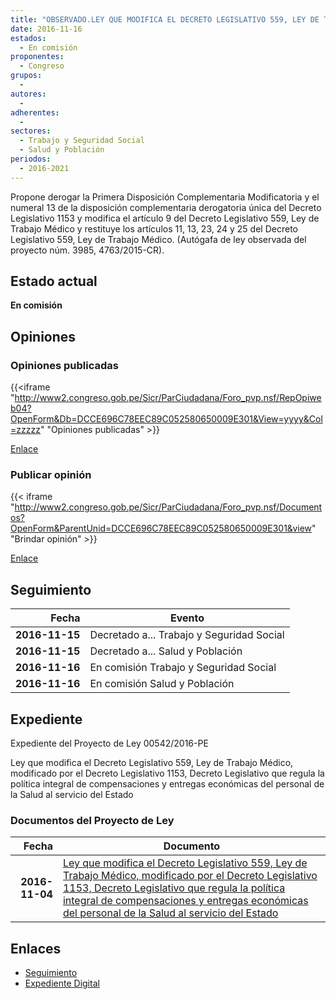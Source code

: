 ```yaml
---
title: "OBSERVADO.LEY QUE MODIFICA EL DECRETO LEGISLATIVO 559, LEY DE TRABAJO MÉDICO, MODIFICADO POR EL DECRETO LEGISLATIVO 1153, DECRETO LEGISLATIVO QUE REGULA LA POLÍTICA INTEGRAL DE COMPENSACIONES Y ENTREGAS ECONÓMICAS DEL PERSONAL DE LA SALUD AL SERVICIO DEL ESTADO"
date: 2016-11-16
estados: 
  - En comisión
proponentes: 
  - Congreso
grupos: 
  - 
autores: 
  - 
adherentes: 
  - 
sectores: 
  - Trabajo y Seguridad Social
  - Salud y Población
periodos: 
  - 2016-2021
---
```


Propone derogar la Primera Disposición Complementaria Modificatoria y el numeral 13 de la disposición complementaria derogatoria única del Decreto Legislativo 1153 y modifica el artículo 9 del Decreto Legislativo 559, Ley de Trabajo Médico y restituye los artículos 11, 13, 23, 24 y 25 del Decreto Legislativo 559, Ley de Trabajo Médico. (Autógafa de ley observada del proyecto núm. 3985, 4763/2015-CR).


## Estado actual

**En comisión**

## Opiniones

### Opiniones publicadas

{{<iframe "http://www2.congreso.gob.pe/Sicr/ParCiudadana/Foro_pvp.nsf/RepOpiweb04?OpenForm&Db=DCCE696C78EEC89C052580650009E301&View=yyyy&Col=zzzzz" "Opiniones publicadas" >}}

[Enlace](http://www2.congreso.gob.pe/Sicr/ParCiudadana/Foro_pvp.nsf/RepOpiweb04?OpenForm&Db=DCCE696C78EEC89C052580650009E301&View=yyyy&Col=zzzzz)
### Publicar opinión

{{< iframe "http://www2.congreso.gob.pe/Sicr/ParCiudadana/Foro_pvp.nsf/Documentos?OpenForm&ParentUnid=DCCE696C78EEC89C052580650009E301&view" "Brindar opinión" >}}

[Enlace](http://www2.congreso.gob.pe/Sicr/ParCiudadana/Foro_pvp.nsf/Documentos?OpenForm&ParentUnid=DCCE696C78EEC89C052580650009E301&view)

## Seguimiento

| Fecha | Evento |
|------:|--------|
| **2016-11-15** | Decretado a... Trabajo y Seguridad Social|
| **2016-11-15** | Decretado a... Salud y Población|
| **2016-11-16** | En comisión Trabajo y Seguridad Social|
| **2016-11-16** | En comisión Salud y Población|


## Expediente

Expediente del Proyecto de Ley 00542/2016-PE

Ley que modifica el Decreto Legislativo 559, Ley de Trabajo Médico, modificado por el Decreto Legislativo 1153, Decreto Legislativo que regula la política integral de compensaciones y entregas económicas del personal de la Salud al servicio del Estado


### Documentos del Proyecto de Ley

| Fecha | Documento |
|------:|--------|
| **2016-11-04** | [Ley que modifica el Decreto Legislativo 559, Ley de Trabajo Médico, modificado por el Decreto Legislativo 1153, Decreto Legislativo que regula la política integral de compensaciones y entregas económicas del personal de la Salud al servicio del Estado](http://www.leyes.congreso.gob.pe/Documentos/2016_2021/Proyectos_de_Ley_y_de_Resoluciones_Legislativas/PL0054220161104..pdf) |

## Enlaces 

- [Seguimiento](http://www2.congreso.gob.pe/Sicr/TraDocEstProc/CLProLey2016.nsf/f7fff46988ca05b1052578e100829cc7/abdfebe42b2215d5052580640059c80c?OpenDocument)
- [Expediente Digital](http://www2.congreso.gob.pehttp://www2.congreso.gob.pe/Sicr/TraDocEstProc/CLProLey2016.nsf/f7fff46988ca05b1052578e100829cc7/abdfebe42b2215d5052580640059c80c?OpenDocument&Click=05257FB7005EB655.eb71d0cf91d8294e05256cdf006b5706/$Body/0.1C6C)
